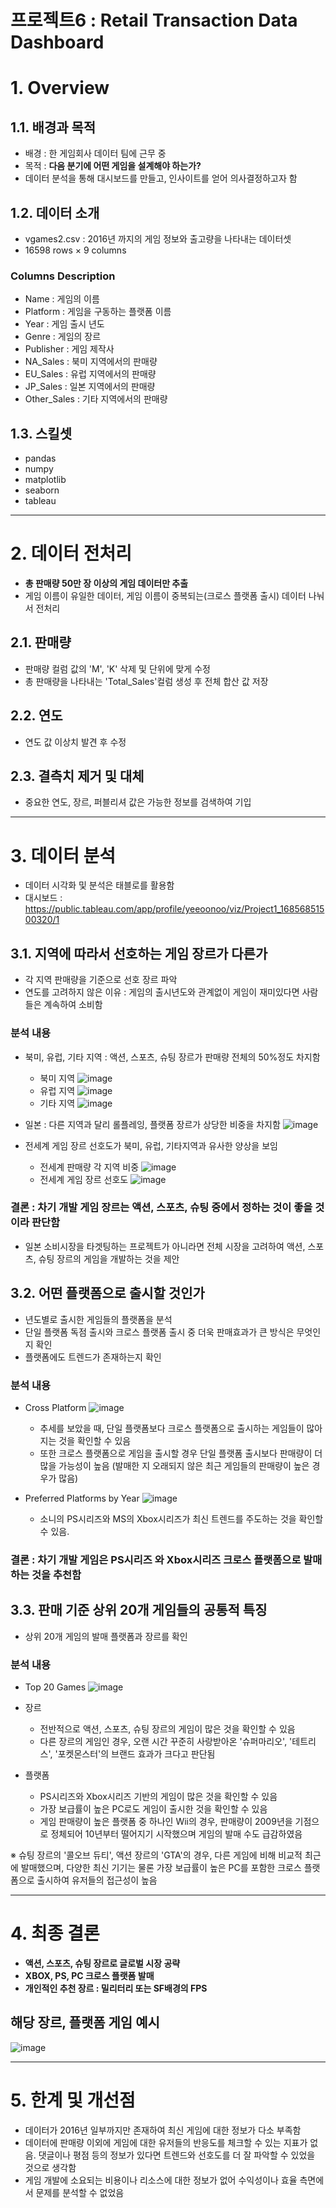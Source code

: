 # 프로젝트6 : Retail Transaction Data Dashboard

# 1. Overview

## 1.1. 배경과 목적
- 배경 : 한 게임회사 데이터 팀에 근무 중
- 목적 : **다음 분기에 어떤 게임을 설계해야 하는가?**
- 데이터 분석을 통해 대시보드를 만들고, 인사이트를 얻어 의사결정하고자 함 

## 1.2. 데이터 소개
- vgames2.csv : 2016년 까지의 게임 정보와 출고량을 나타내는 데이터셋
- 16598 rows × 9 columns

### Columns Description
- Name : 게임의 이름
- Platform : 게임을 구동하는 플랫폼 이름
- Year : 게임 출시 년도
- Genre : 게임의 장르
- Publisher : 게임 제작사
- NA_Sales : 북미 지역에서의 판매량
- EU_Sales : 유럽 지역에서의 판매량
- JP_Sales : 일본 지역에서의 판매량
- Other_Sales : 기타 지역에서의 판매량

## 1.3. 스킬셋
- pandas
- numpy
- matplotlib
- seaborn
- tableau

---
# 2. 데이터 전처리
- **총 판매량 50만 장 이상의 게임 데이터만 추출**
- 게임 이름이 유일한 데이터, 게임 이름이 중복되는(크로스 플랫폼 출시) 데이터 나눠서 전처리

## 2.1. 판매량
- 판매량 컬럼 값의 'M', 'K' 삭제 및 단위에 맞게 수정
- 총 판매량을 나타내는 'Total_Sales'컬럼 생성 후 전체 합산 값 저장

## 2.2. 연도
- 연도 값 이상치 발견 후 수정

## 2.3. 결측치 제거 및 대체
- 중요한 연도, 장르, 퍼블리셔 값은 가능한 정보를 검색하여 기입


---
# 3. 데이터 분석
- 데이터 시각화 및 분석은 태블로를 활용함
- 대시보드 : https://public.tableau.com/app/profile/yeeoonoo/viz/Project1_16856851500320/1

## 3.1. 지역에 따라서 선호하는 게임 장르가 다른가
- 각 지역 판매량을 기준으로 선호 장르 파악
- 연도를 고려하지 않은 이유 : 게임의 출시년도와 관계없이 게임이 재미있다면 사람들은 계속하여 소비함

### 분석 내용
- 북미, 유럽, 기타 지역 : 액션, 스포츠, 슈팅 장르가 판매량 전체의 50%정도 차지함
  - 북미 지역
![image](https://github.com/yeeoonoo/project1/assets/110115061/80c86dcf-50f5-4ebc-8a87-1eac55f3781b)
  - 유럽 지역
![image](https://github.com/yeeoonoo/project1/assets/110115061/32ee1f85-3f14-46ea-a07e-f00e7d4a0970)
  - 기타 지역
![image](https://github.com/yeeoonoo/project1/assets/110115061/df935926-97d5-4484-9ee0-6ed10b52a7bc)

- 일본 : 다른 지역과 달리 롤플레잉, 플랫폼 장르가 상당한 비중을 차지함
  ![image](https://github.com/yeeoonoo/project1/assets/110115061/b582c85e-e9f2-4f9a-8aef-5976c0a86b22)

- 전세계 게임 장르 선호도가 북미, 유럽, 기타지역과 유사한 양상을 보임
  - 전세계 판매량 각 지역 비중
![image](https://github.com/yeeoonoo/project1/assets/110115061/b74c0ddb-a7a0-43ea-95c6-312bffbcdcbb)
  - 전세계 게임 장르 선호도
![image](https://github.com/yeeoonoo/project1/assets/110115061/02528bdf-a92c-474f-83eb-bf5640944563)


### 결론 : 차기 개발 게임 장르는 액션, 스포츠, 슈팅 중에서 정하는 것이 좋을 것이라 판단함
- 일본 소비시장을 타겟팅하는 프로젝트가 아니라면 전체 시장을 고려하여 액션, 스포츠, 슈팅 장르의 게임을 개발하는 것을 제안  

## 3.2. 어떤 플랫폼으로 출시할 것인가
- 년도별로 출시한 게임들의 플랫폼을 분석
- 단일 플랫폼 독점 출시와 크로스 플랫폼 출시 중 더욱 판매효과가 큰 방식은 무엇인지 확인
- 플랫폼에도 트렌드가 존재하는지 확인

### 분석 내용
- Cross Platform
![image](https://github.com/yeeoonoo/project1/assets/110115061/2cd32a50-33bd-427b-bafc-5572fcb62955)
  - 추세를 보았을 때, 단일 플랫폼보다 크로스 플랫폼으로 출시하는 게임들이 많아지는 것을 확인할 수 있음
  - 또한 크로스 플랫폼으로 게임을 출시할 경우 단일 플랫폼 출시보다 판매량이 더 많을 가능성이 높음
    (발매한 지 오래되지 않은 최근 게임들의 판매량이 높은 경우가 많음)

- Preferred Platforms by Year
![image](https://github.com/yeeoonoo/project1/assets/110115061/9b222820-f932-4430-b74d-b598be3ec960)
  - 소니의 PS시리즈와 MS의 Xbox시리즈가 최신 트렌드를 주도하는 것을 확인할 수 있음.


### 결론 : 차기 개발 게임은 PS시리즈 와 Xbox시리즈 크로스 플랫폼으로 발매하는 것을 추천함

## 3.3. 판매 기준 상위 20개 게임들의 공통적 특징
- 상위 20개 게임의 발매 플랫폼과 장르를 확인

### 분석 내용
- Top 20 Games
![image](https://github.com/yeeoonoo/project1/assets/110115061/683f557a-b708-4bea-a541-34effd6cad77)

- 장르
  - 전반적으로 액션, 스포츠, 슈팅 장르의 게임이 많은 것을 확인할 수 있음
  - 다른 장르의 게임인 경우, 오랜 시간 꾸준히 사랑받아온 '슈퍼마리오', '테트리스', '포켓몬스터'의 브랜드 효과가 크다고 판단됨

- 플랫폼
  - PS시리즈와 Xbox시리즈 기반의 게임이 많은 것을 확인할 수 있음
  - 가장 보급률이 높은 PC로도 게임이 출시한 것을 확인할 수 있음
  - 게임 판매량이 높은 플랫폼 중 하나인 Wii의 경우, 판매량이 2009년을 기점으로 정체되어 10년부터 떨어지기 시작했으며 게임의 발매 수도 급감하였음

※ 슈팅 장르의 '콜오브 듀티', 액션 장르의 'GTA'의 경우, 다른 게임에 비해 비교적 최근에 발매했으며, 다양한 최신 기기는 물론 가장 보급률이 높은 PC를 포함한 크로스 플랫폼으로 출시하여 유저들의 접근성이 높음



---
# 4. 최종 결론
- **액션, 스포츠, 슈팅 장르로 글로벌 시장 공략**
- **XBOX, PS, PC 크로스 플랫폼 발매**
- **개인적인 추천 장르 : 밀리터리 또는 SF배경의 FPS**

## 해당 장르, 플랫폼 게임 예시
![image](https://user-images.githubusercontent.com/110115061/220880268-c2a5243d-717e-40bd-bd71-c9f89d3a825b.png)



---
# 5. 한계 및 개선점
- 데이터가 2016년 일부까지만 존재하여 최신 게임에 대한 정보가 다소 부족함
- 데이터에 판매량 이외에 게임에 대한 유저들의 반응도를 체크할 수 있는 지표가 없음. 댓글이나 평점 등의 정보가 있다면 트렌드와 선호도를 더 잘 파악할 수 있었을 것으로 생각함
- 게임 개발에 소요되는 비용이나 리소스에 대한 정보가 없어 수익성이나 효율 측면에서 문제를 분석할 수 없었음
